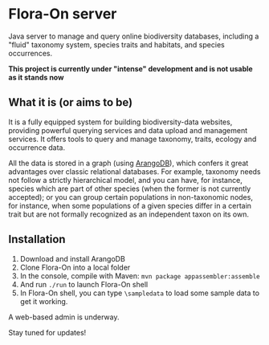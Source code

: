 # Flora-On server
Java server to manage and query online biodiversity databases, including a "fluid" taxonomy system, species traits and habitats, and species occurrences.

**This project is currently under "intense" development and is not usable as it stands now**
## What it is (or aims to be)
It is a fully equipped system for building biodiversity-data websites, providing powerful querying services and data upload and management services.
It offers tools to query and manage taxonomy, traits, ecology and occurrence data.

All the data is stored in a graph (using [ArangoDB](http://www.arangodb.com/)), which confers it great advantages over classic relational databases.
For example, taxonomy needs not follow a strictly hierarchical model, and you can have, for instance, species which are part of other species (when the former is not currently accepted);
or you can group certain populations in non-taxonomic nodes, for instance, when some populations of a given species differ in a certain trait but are not formally recognized as an independent taxon on its own.

## Installation
1. Download and install ArangoDB
2. Clone Flora-On into a local folder
3. In the console, compile with Maven: `mvn package appassembler:assemble`
4. And run `./run` to launch Flora-On shell
5. In Flora-On shell, you can type `\sampledata` to load some sample data to get it working.

A web-based admin is underway.

Stay tuned for updates!
